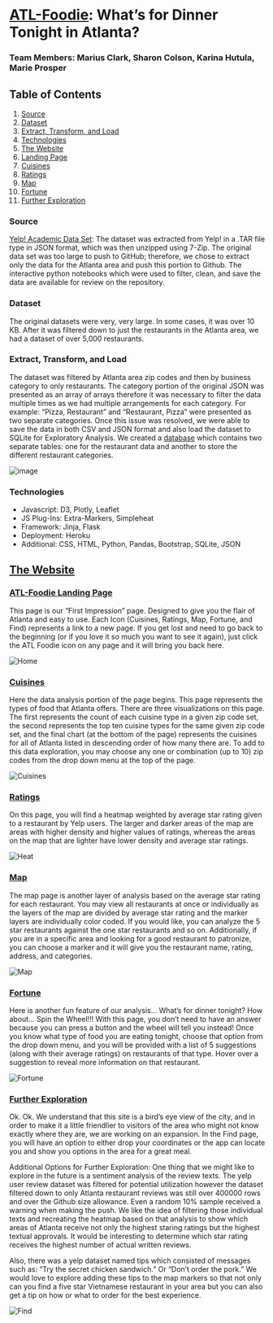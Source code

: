 # [ATL-Foodie](https://atl-foodie-page.herokuapp.com): What’s for Dinner Tonight in Atlanta?

### Team Members: Marius Clark, Sharon Colson, Karina Hutula, Marie Prosper

## Table of Contents
1. [Source](#source)
2. [Dataset](#data)
3. [Extract, Transform, and Load](#etl)
4. [Technologies](#tech)
5. [The Website](#site)
6. [Landing Page](#home)
7. [Cuisines](#cuisines)
8. [Ratings](#ratings)
9. [Map](#map)
10. [Fortune](#fortune)
11. [Further Exploration](#future)

<a name="source"></a>
### Source
[Yelp! Academic Data Set](https://www.yelp.com/dataset): The dataset was extracted from Yelp! in a .TAR file type in JSON format, which was then unzipped using 7-Zip. The original data set was too large to push to GitHub; therefore, we chose to extract only the data for the Atlanta area and push this portion to Github. The interactive python notebooks which were used to filter, clean, and save the data are available for review on the repository. 

<a name="data"></a>
### Dataset
The original datasets were very, very large. In some cases, it was over 10 KB. After it was filtered down to just the restaurants in the Atlanta area, we had a dataset of over 5,000 restaurants.

<a name="etl"></a>
### Extract, Transform, and Load
The dataset was filtered by Atlanta area zip codes and then by business category to only restaurants. The category portion of the original JSON was presented as an array of arrays therefore it was necessary to filter the data multiple times as we had multiple arrangements for each category. For example: “Pizza, Restaurant” and “Restaurant, Pizza” were presented as two separate categories. Once this issue was resolved, we were able to save the data in both CSV and JSON format and also load the dataset to SQLite for Exploratory Analysis. We created a [database](static/Resources/ipynb/db.sqlite) which contains two separate tables: one for the restaurant data and another to store the different restaurant categories.

![image](https://user-images.githubusercontent.com/83737584/136633371-5f87bfea-ff19-4036-ba5a-9bf952a8015c.png)

<a name="tech"></a>
### Technologies
* Javascript: D3, Plotly, Leaflet
* JS Plug-Ins: Extra-Markers, Simpleheat
* Framework: Jinja, Flask
* Deployment: Heroku
* Additional: CSS, HTML, Python, Pandas, Bootstrap, SQLite, JSON

<a name="site"></a>
## [The Website](https://atl-foodie-page.herokuapp.com)

<a name="home"></a>
### [ATL-Foodie Landing Page](https://atl-foodie-page.herokuapp.com)
This page is our “First Impression” page. Designed to give you the flair of Atlanta and easy to use. Each Icon (Cuisines, Ratings, Map, Fortune, and Find) represents a link to a new page. If you get lost and need to go back to the beginning (or if you love it so much you want to see it again), just click the ATL Foodie icon on any page and it will bring you back here. 

![Home](images/home.png)

<a name="cuisines"></a>
### [Cuisines](https://atl-foodie-page.herokuapp.com/cuisines)
Here the data analysis portion of the page begins. This page represents the types of food that Atlanta offers. There are three visualizations on this page. The first represents the count of each cuisine type in a given zip code set, the second represents the top ten cuisine types for the same given zip code set, and the final chart (at the bottom of the page) represents the cuisines for all of Atlanta listed in descending order of how many there are. To add to this data exploration, you may choose any one or combination (up to 10) zip codes from the drop down menu at the top of the page. 

![Cuisines](images/cuisines.png)

<a name="ratings"></a>
### [Ratings](https://atl-foodie-page.herokuapp.com/ratings)
On this page, you will find a heatmap weighted by average star rating given to a restaurant by Yelp users. The larger and darker areas of the map are areas with higher density and higher values of ratings, whereas the areas on the map that are lighter have lower density and average star ratings. 

![Heat](images/heat.png)

<a name="map"></a>
### [Map](https://atl-foodie-page.herokuapp.com/map)
The map page is another layer of analysis based on the average star rating for each restaurant. You may view all restaurants at once or individually as the layers of the map are divided by average star rating and the marker layers are individually color coded. If you would like, you can analyze the 5 star restaurants against the one star restaurants and so on. Additionally, if you are in a specific area and looking for a good restaurant to patronize, you can choose a marker and it will give you the restaurant name, rating, address, and categories.

![Map](images/map.png)

<a name="fortune"></a>
### [Fortune](https://atl-foodie-page.herokuapp.com/fortune)
Here is another fun feature of our analysis… What’s for dinner tonight? How about… Spin the Wheel!!! With this page, you don’t need to have an answer because you can press a button and the wheel will tell you instead! Once you know what type of food you are eating tonight, choose that option from the drop down menu, and you will be provided with a list of 5 suggestions (along with their average ratings) on restaurants of that type. Hover over a suggestion to reveal more information on that restaurant.

![Fortune](images/fortune.png)

<a name="future"></a>
### [Further Exploration](https://atl-foodie-page.herokuapp.com/find)
Ok. Ok. We understand that this site is a bird’s eye view of the city, and in order to make it a little friendlier to visitors of the area who might not know exactly where they are, we are working on an expansion. In the Find page, you will have an option to either drop your coordinates or the app can locate you and show you options in the area for a great meal.

Additional Options for Further Exploration:
One thing that we might like to explore in the future is a sentiment analysis of the review texts. The yelp user review dataset was filtered for potential utilization however the dataset filtered down to only Atlanta restaurant reviews was still over 400000 rows and over the Github size allowance. Even a random 10% sample received a warning when making the push. We like the idea of filtering those individual texts and recreating the heatmap based on that analysis to show which areas of Atlanta receive not only the highest staring ratings but the highest textual approvals. It would be interesting to determine which star rating receives the highest number of actual written reviews. 

Also, there was a yelp dataset named tips which consisted of messages such as: “Try the secret chicken sandwich.” Or “Don’t order the pork.” We would love to explore adding these tips to the map markers so that not only can you find a five star Vietnamese restaurant in your area but you can also get a tip on how or what to order for the best experience. 

![Find](images/find.png)
